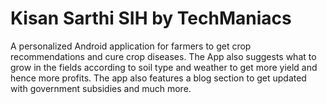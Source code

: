# Kisan Sarthi SIH by TechManiacs
 A personalized Android application for farmers to get crop recommendations and cure crop diseases. The App also suggests what to grow in the fields according to soil type and weather to get more yield and hence more profits. The app also features a blog section to get updated with government subsidies and much more.
